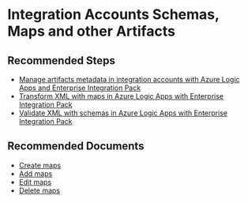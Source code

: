 <properties
	pageTitle="Logic App Integration Accounts Schemas, Maps and other Artifacts"
	description="Logic App Integration Accounts Schemas, Maps and other Artifacts"
	service=""
	resource=""
	authors="genlin"
	ms.author="mquian"
	displayOrder=""
	selfHelpType="generic"
	supportTopicIds="32677641"
	resourceTags=""
	productPesIds="15791"
	cloudEnvironments="public, Fairfax, usnat, ussec"
	articleId="f7517214-1021-48f3-9ce4-3f84fb92275e"
	ownershipId="Compute_LogicApps"
/>

# Integration Accounts Schemas, Maps and other Artifacts

## **Recommended Steps**

- [Manage artifacts metadata in integration accounts with Azure Logic Apps and Enterprise Integration Pack](https://docs.microsoft.com/azure/logic-apps/logic-apps-enterprise-integration-metadata)
- [Transform XML with maps in Azure Logic Apps with Enterprise Integration Pack](https://docs.microsoft.com/azure/logic-apps/logic-apps-enterprise-integration-maps)
- [Validate XML with schemas in Azure Logic Apps with Enterprise Integration Pack](https://docs.microsoft.com/azure/logic-apps/logic-apps-enterprise-integration-schemas)

## **Recommended Documents**

- [Create maps](https://docs.microsoft.com/azure/logic-apps/logic-apps-enterprise-integration-maps#create-maps)
- [Add maps](https://docs.microsoft.com/azure/logic-apps/logic-apps-enterprise-integration-maps#add-maps)
- [Edit maps](https://docs.microsoft.com/azure/logic-apps/logic-apps-enterprise-integration-maps#edit-maps)
- [Delete maps](https://docs.microsoft.com/azure/logic-apps/logic-apps-enterprise-integration-maps#delete-maps)
